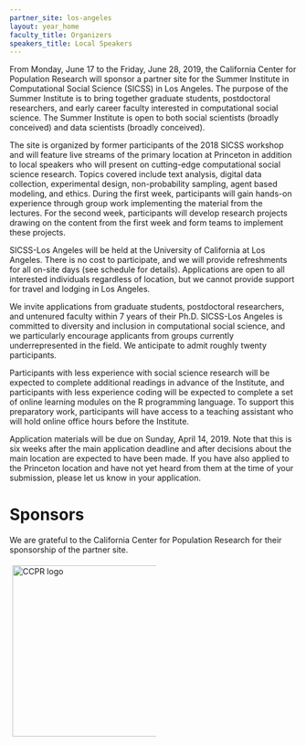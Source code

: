 ```yaml
---
partner_site: los-angeles
layout: year_home
faculty_title: Organizers
speakers_title: Local Speakers
---
```


From Monday, June 17 to the Friday, June 28, 2019, the California Center for Population Research will sponsor a partner site for the Summer Institute in Computational Social Science (SICSS) in Los Angeles. The purpose of the Summer Institute is to bring together graduate students, postdoctoral researchers, and early career faculty interested in computational social science. The Summer Institute is open to both social scientists (broadly conceived) and data scientists (broadly conceived). 

The site is organized by former participants of the 2018 SICSS workshop and will feature live streams of the primary location at Princeton in addition to local speakers who will present on cutting-edge computational social science research. Topics covered include text analysis, digital data collection, experimental design, non-probability sampling, agent based modeling, and ethics. During the first week, participants will gain hands-on experience through group work implementing the material from the lectures. For the second week, participants will develop research projects drawing on the content from the first week and form teams to implement these projects.

SICSS-Los Angeles will be held at the University of California at Los Angeles. There is no cost to participate, and we will provide refreshments for all on-site days (see schedule for details). Applications are open to all interested individuals regardless of location, but we cannot provide support for travel and lodging in Los Angeles.

We invite applications from graduate students, postdoctoral researchers, and untenured faculty within 7 years of their Ph.D. SICSS-Los Angeles is committed to diversity and inclusion in computational social science, and we particularly encourage applicants from groups currently underrepresented in the field. We anticipate to admit roughly twenty participants.

Participants with less experience with social science research will be expected to complete additional readings in advance of the Institute, and participants with less experience coding will be expected to complete a set of online learning modules on the R programming language. To support this preparatory work, participants will have access to a teaching assistant who will hold online office hours before the Institute.

Application materials will be due on Sunday, April 14, 2019. Note that this is six weeks after the main application deadline and after decisions about the main location are expected to have been made. If you have also applied to the Princeton location and have not yet heard from them at the time of your submission, please let us know in your application.

# Sponsors

We are grateful to the California Center for Population Research for their sponsorship of the partner site. 
<!---We also thank IDSS for providing the space and look forward to announcing additional sponsors for this partner location in the coming months.-->

<div class="row">
  <div class="column">
    <img class="img-responsive" alt="CCPR logo" src="{{ site.baseurl }}{% link 2019/los-angeles/images/CCPR-logo.jpg %}" width = "300">
  </div>
</div>

<style>
.column {
  float: left;
  width: 50%;
  padding: 5px;
}

.row::after {
  content: "";
  clear: both;
  display: table;
}
</style>
